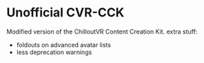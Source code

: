 # Unofficial CVR-CCK

Modified version of the ChilloutVR Content Creation Kit.
extra stuff:
- foldouts on advanced avatar lists
- less deprecation warnings
